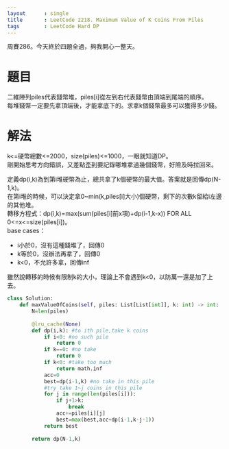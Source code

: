 ```yaml
---
layout      : single
title       : LeetCode 2218. Maximum Value of K Coins From Piles
tags 		: LeetCode Hard DP 
---
```

周賽286。今天終於四題全過，夠我開心一整天。

# 題目
二維陣列piles代表錢幣堆，piles[i]從左到右代表錢幣由頂端到尾端的順序。  
每堆錢幣一定要先拿頂端後，才能拿底下的。求拿k個錢幣最多可以獲得多少錢。

# 解法
k<=硬幣總數<=2000，size(piles)<=1000，一眼就知道DP。  
剛開始思考方向錯誤，又差點歪到要記錄哪堆拿過幾個錢幣，好險及時拉回來。  

定義dp(i,k)為到第i堆硬幣為止，總共拿了k個硬幣的最大值。答案就是回傳dp(N-1,k)。  
在第i堆的時候，可以決定拿0~min(k,piles[i]大小)個硬幣，剩下的次數k留給i左邊的其他堆。  
轉移方程式：dp(i,k)=max(sum(piles[i]前x項)+dp(i-1,k-x)) FOR ALL 0<=x<=size(piles[i])。  
base cases：  
- i小於0，沒有這種錢堆了，回傳0  
- k等於0，沒辦法再拿了，回傳0  
- k<0，不允許多拿，回傳inf

雖然說轉移的時候有限制k的大小，理論上不會遇到k<0，以防萬一還是加了上去。  


```python
class Solution:
    def maxValueOfCoins(self, piles: List[List[int]], k: int) -> int:
        N=len(piles)
        
        @lru_cache(None)
        def dp(i,k): #to ith pile,take k coins
            if i<0: #no such pile
                return 0
            if k==0: #no take
                return 0
            if k<0: #take too much
                return math.inf
            acc=0
            best=dp(i-1,k) #no take in this pile
            #try take 1~j coins in this pile
            for j in range(len(piles[i])):
                if j+1>k:
                    break
                acc+=piles[i][j]
                best=max(best,acc+dp(i-1,k-j-1))
            return best        
        
        return dp(N-1,k)
```

